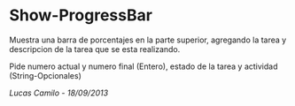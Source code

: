 # Show-ProgressBar

Muestra una barra de porcentajes en la parte superior, agregando la tarea y descripcion de la tarea que se esta realizando.

Pide numero actual y numero final (Entero), estado de la tarea y actividad (String-Opcionales)

*Lucas Camilo - 18/09/2013*
